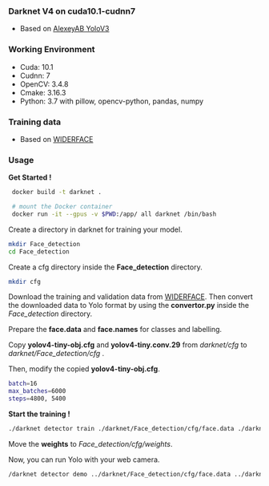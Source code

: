 ### Darknet V4 on cuda10.1-cudnn7
- Based on [AlexeyAB YoloV3](http://https://github.com/AlexeyAB/darknet "AlexeyAB YoloV3")

### Working Environment 
- Cuda: 10.1
- Cudnn: 7
- OpenCV: 3.4.8
- Cmake: 3.16.3
- Python: 3.7  with pillow, opencv-python, pandas, numpy

### Training data
- Based on [WIDERFACE](http://shuoyang1213.me/WIDERFACE/)

### Usage 
**Get Started !**

``` sh
 docker build -t darknet .

 # mount the Docker container
 docker run -it --gpus -v $PWD:/app/ all darknet /bin/bash 

```

Create a directory in darknet for training your model.
``` sh
mkdir Face_detection
cd Face_detection
```

Create a cfg directory inside the **Face_detection** directory.
``` sh
mkdir cfg
```

Download the training and validation data from [WIDERFACE](http://shuoyang1213.me/WIDERFACE/). Then convert the downloaded data to Yolo format by using the **convertor.py** inside the *Face_detection* directory.

Prepare the **face.data** and **face.names** for classes and labelling.

Copy **yolov4-tiny-obj.cfg** and **yolov4-tiny.conv.29** from *darknet/cfg* to *darknet/Face_detection/cfg* .

Then, modify the copied **yolov4-tiny-obj.cfg**.
```sh
batch=16
max_batches=6000
steps=4800, 5400
```

**Start the training !**
```sh
./darknet detector train ./darknet/Face_detection/cfg/face.data ./darknet/Face_detection/cfg/yolov4-tiny-obj.cfg ./darknet/Face_detection/cfg/yolov4-tiny.conv.29 -dont_show
```

Move the **weights** to *Face_detection/cfg/weights*.

Now, you can run Yolo with your web camera.

```sh
/darknet detector demo ../darknet/Face_detection/cfg/face.data ../darknet/Face_detection/cfg/yolov4-tiny-obj.cfg ../darknet/Face_detection/cfg/weights/yolov4-tiny-obj_final.weights
```
